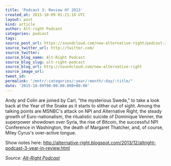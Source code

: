 ```yaml
---
title: 'Podcast 3: Review Of 2013'
created_at: 2015-10-09 01:21:18 UTC
layout: post
kind: article
author: Alt-right Podcast
categories: podcast
tags: 
source_post_url: https://soundcloud.com/new-alternative-right/podcast-3-review-of-2013
source_twitter_url: http://twitter.com/
source_twitter: 
source_blog_name: Alt-Right Podcast
source_blog_slug: alt-right-podcast
source_blog_url: http://soundcloud.com/new-alternative-right
source_image_url: 
tweet_id: 
permalink: "/mntr/:categories/:year/:month/:day/:title/"
date: '2015-10-09T00:00:00.000+00:00'
---
```

Andy and Colin are joined by Carl, "the mysterious Swede," to take a look back at the Year of the Snake as it starts to slither out of sight. Among the talking points are MSNBC's attack on NPI and Alternative Right, the steady growth of Euro-nationalism, the ritualistic suicide of Dominique Venner, the superpower showdown over Syria, the rise of Bitcoin, the successful NPI Conference in Washington, the death of Margaret Thatcher, and, of course, Miley Cyrus's over-active tongue.

Show notes here: http://alternative-right.blogspot.com/2013/12/altright-podcast-3-year-in-review.html<div class="">
    <i>Source: <a href="http://soundcloud.com/new-alternative-right">Alt-Right Podcast</a></i>
</div>
